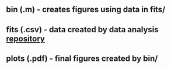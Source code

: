 ## bin (.m) - creates figures using data in fits/

## fits (.csv) - data created by data analysis [repository](https://bitbucket.org/huklab/temporal-integration-python)

## plots (.pdf) - final figures created by bin/

